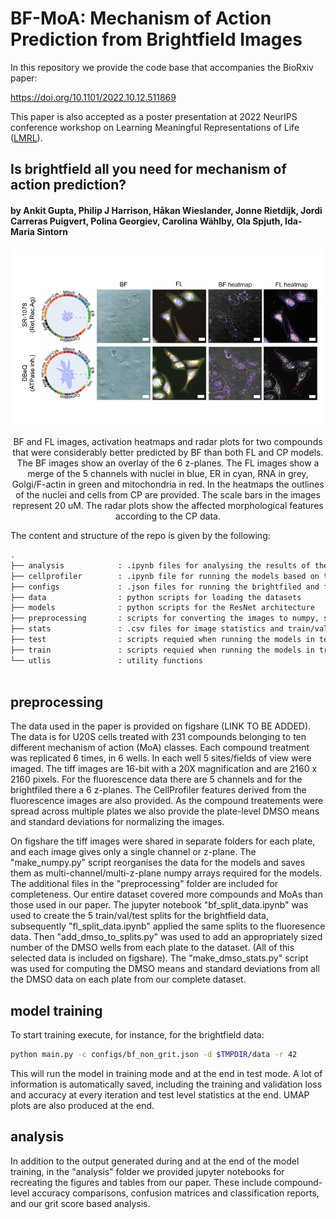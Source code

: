 # BF-MoA: Mechanism of Action Prediction from Brightfield Images

In this repository we provide the code base that accompanies the BioRxiv paper:

https://doi.org/10.1101/2022.10.12.511869

This paper is also accepted as a poster presentation at 2022 NeurIPS conference workshop on  Learning Meaningful Representations of Life ([LMRL](https://www.lmrl.org/)).


## Is brightfield all you need for mechanism of action prediction?

#### by Ankit Gupta, Philip J Harrison, Håkan Wieslander, Jonne Rietdijk, Jordi Carreras Puigvert, Polina Georgiev, Carolina Wählby, Ola Spjuth, Ida-Maria Sintorn



<p>
    <img src="readme_images/BF-MOA figures.png" alt="drawing" style="width:1200px;"/>
    <center>BF and FL images, activation heatmaps and radar plots for two compounds that were considerably better predicted by BF than both FL and CP models. The BF images show an overlay of the 6 z-planes. The FL images show a merge of the 5 channels with nuclei in blue, ER in cyan, RNA in grey, Golgi/F-actin in green and mitochondria in red. In the heatmaps the outlines of the nuclei and cells from CP are provided. The scale bars in the images represent 20 uM. The radar plots show the affected morphological features according to the CP data.
</center>
</p>





The content and structure of the repo is given by the following: 

```sh
.
├── analysis            : .ipynb files for analysing the results of the trained models and producing the figures included in the paper
├── cellprofiler        : .ipynb file for running the models based on the CellProfiler features
├── configs             : .json files for running the brightfiled and fluorescence models to predict the mechanism of action
├── data                : python scripts for loading the datasets
├── models              : python scripts for the ResNet architecture
├── preprocessing       : scripts for converting the images to numpy, splitting the data and computing normalisation statistics
├── stats               : .csv files for image statistics and train/val/test splits
├── test                : scripts requied when running the models in test mode
├── train               : scripts requied when running the models in train mode              
└── utlis               : utility functions
    
```

## preprocessing
The data used in the paper is provided on figshare (LINK TO BE ADDED). The data is for U20S cells treated with 231 compounds belonging to ten different mechanism of action (MoA) classes. Each compound treatment was replicated 6 times, in 6 wells. In each well 5 sites/fields of view were imaged. The tiff images are 16-bit with a 20X magnification and are 2160 x 2160 pixels. For the fluorescence data there are 5 channels and for the brightfiled there a 6 z-planes. The CellProfiler features derived from the fluorescence images are also provided. As the compound treatements were spread across multiple plates we also provide the plate-level DMSO means and standard deviations for normalizing the images. 

On figshare the tiff images were shared in separate folders for each plate, and each image gives only a single channel or z-plane. The "make_numpy.py" script reorganises the data for the models and saves them as multi-channel/multi-z-plane numpy arrays required for the models. The additional files in the "preprocessing" folder are included for completeness. Our entire dataset covered more compounds and MoAs than those used in our paper. The jupyter notebook "bf_split_data.ipynb" was used to create the 5 train/val/test splits for the brightfield data, subsequently "fl_split_data.ipynb" applied the same splits to the fluoresence data. Then "add_dmso_to_splits.py" was used to add an appropriately sized number of the DMSO wells from each plate to the dataset. (All of this selected data is included on figshare). The "make_dmso_stats.py" script was used for computing the DMSO means and standard deviations from all the DMSO data on each plate from our complete dataset.

## model training
To start training execute, for instance, for the brightfield data:
```sh
python main.py -c configs/bf_non_grit.json -d $TMPDIR/data -r 42
```

This will run the model in training mode and at the end in test mode. A lot of information is automatically saved, including the training and validation loss and accuracy at every iteration and test level statistics at the end. UMAP plots are also produced at the end.

## analysis
In addition to the output generated during and at the end of the model training, in the "analysis" folder we provided jupyter notebooks for recreating the figures and tables from our paper. These include compound-level accuracy comparisons, confusion matrices and classification reports, and our grit score based analysis.
